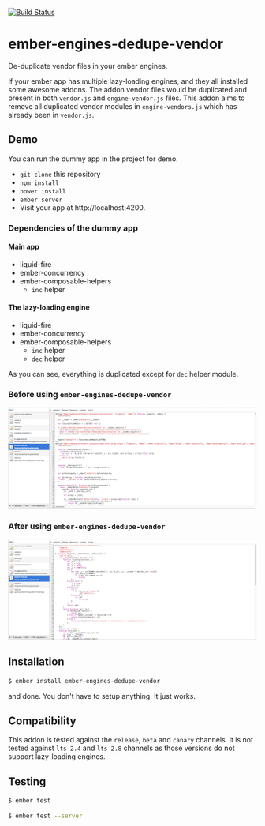 [![Build Status](https://travis-ci.org/Cryrivers/ember-engines-dedupe-vendor.svg?branch=master)](https://travis-ci.org/Cryrivers/ember-engines-dedupe-vendor)

# ember-engines-dedupe-vendor
De-duplicate vendor files in your ember engines.

If your ember app has multiple lazy-loading engines, and they all installed some awesome addons. The addon vendor files would be duplicated and present in both `vendor.js` and `engine-vendor.js` files. This addon aims to remove all duplicated vendor modules in `engine-vendors.js` which has already been in `vendor.js`.

## Demo
You can run the dummy app in the project for demo.
- `git clone` this repository
- `npm install`
- `bower install`
- `ember server`
- Visit your app at http://localhost:4200.

### Dependencies of the dummy app
#### Main app
- liquid-fire
- ember-concurrency
- ember-composable-helpers
  - `inc` helper

#### The lazy-loading engine
- liquid-fire
- ember-concurrency
- ember-composable-helpers
  - `inc` helper
  - `dec` helper

As you can see, everything is duplicated except for `dec` helper module.

### Before using `ember-engines-dedupe-vendor`
![Before](https://raw.githubusercontent.com/Cryrivers/ember-engines-dedupe-vendor/master/misc/before.png)

### After using `ember-engines-dedupe-vendor`
![After](https://raw.githubusercontent.com/Cryrivers/ember-engines-dedupe-vendor/master/misc/after.png)

## Installation
```sh
$ ember install ember-engines-dedupe-vendor
```
and done. You don't have to setup anything. It just works.

## Compatibility
This addon is tested against the `release`, `beta` and `canary` channels. It is not tested against `lts-2.4` and `lts-2.8` channels as those versions do not support lazy-loading engines.

## Testing
```sh
$ ember test
```

```sh
$ ember test --server
```
